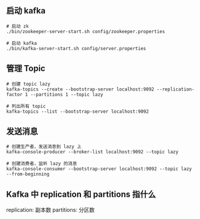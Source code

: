 ## 启动 kafka

```
# 启动 zk
./bin/zookeeper-server-start.sh config/zookeeper.properties

# 启动 kafka
./bin/kafka-server-start.sh config/server.properties
```

## 管理 Topic

```
# 创建 topic lazy
kafka-topics --create --bootstrap-server localhost:9092 --replication-factor 1 --partitions 1 --topic lazy

# 列出所有 topic
kafka-topics --list --bootstrap-server localhost:9092
```

## 发送消息

```
# 创建生产者，发送消息到 lazy 上
kafka-console-producer --broker-list localhost:9092 --topic lazy

# 创建消费者，监听 lazy 的消息
kafka-console-consumer --bootstrap-server localhost:9092 --topic lazy --from-beginning
```

## Kafka 中 replication 和 partitions 指什么

replication: 副本数
partitions: 分区数